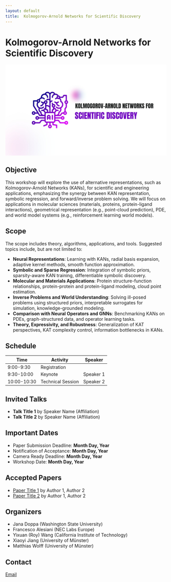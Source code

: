 ```yaml
---
layout: default
title:  Kolmogorov-Arnold Networks for Scientific Discovery
---
```


# Kolmogorov-Arnold Networks for Scientific Discovery

![Workshop Banner](assets/images/banner.jpg)

## Objective
This workshop will explore the use of alternative representations, such as Kolmogorov-Arnold Networks (KANs), for scientific and engineering applications, emphasizing the synergy between KAN representation, symbolic regression, and forward/inverse problem solving. We will focus on applications in molecular sciences (materials, proteins, protein-ligand interactions), geometrical representation (e.g., point-cloud prediction), PDE, and world model systems (e.g., reinforcement learning world models).

## Scope
The scope includes theory, algorithms, applications, and tools. Suggested topics include, but are not limited to:
- **Neural Representations**: Learning with KANs, radial basis expansion, adaptive kernel methods, smooth function approximation.
- **Symbolic and Sparse Regression**: Integration of symbolic priors, sparsity-aware KAN training, differentiable symbolic discovery.
- **Molecular and Materials Applications**: Protein structure-function relationships, protein-protein and protein-ligand modeling, cloud point estimation.
- **Inverse Problems and World Understanding**: Solving ill-posed problems using structured priors, interpretable surrogates for simulation, knowledge-grounded modeling.
- **Comparison with Neural Operators and GNNs**: Benchmarking KANs on PDEs, graph-structured data, and operator learning tasks.
- **Theory, Expressivity, and Robustness**: Generalization of KAT perspectives, KAT complexity control, information bottlenecks in KANs.


## Schedule

| Time        | Activity           | Speaker  |
|-------------|--------------------|----------|
| 9:00-9:30   | Registration       |          |
| 9:30-10:00  | Keynote            | Speaker 1|
| 10:00-10:30 | Technical Session  | Speaker 2|

## Invited Talks
- **Talk Title 1** by Speaker Name (Affiliation)
- **Talk Title 2** by Speaker Name (Affiliation)

## Important Dates
- Paper Submission Deadline: **Month Day, Year**
- Notification of Acceptance: **Month Day, Year**
- Camera Ready Deadline: **Month Day, Year**
- Workshop Date: **Month Day, Year**

## Accepted Papers
- [Paper Title 1](link) by Author 1, Author 2
- [Paper Title 2](link) by Author 1, Author 2

## Organizers
- Jana Doppa (Washington State University)
- Francesco Alesiani (NEC Labs Europe)
- Yixuan (Roy) Wang (California Institute of Technology)
- Xiaoyi Jiang (University of Münster)
- Matthias Wolff (University of Münster)

## Contact
[Email](mailto:kan4science@gmail.com )
<!-- workshop@email.com -->
